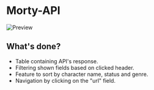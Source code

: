 # Morty-API

![Preview](https://i.imgur.com/sN1cLA1.png)

## What's done?

- Table containing API's response.
- Filtering shown fields based on clicked header.
- Feature to sort by character name, status and genre.
- Navigation by clicking on the "url" field.
